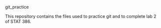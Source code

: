 git_practice

This repository contains the files used to practice git and to complete lab 2 of STAT 386.